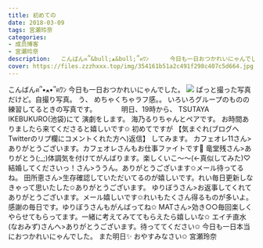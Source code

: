 ```yaml
---
title: 初めての
date: 2018-03-09
tags: 宮瀬玲奈
categories: 
- 成员博客
- 宮瀬玲奈
description:   こんばんฅ՞&bull;ﻌ&bull;՞ฅﾜﾝ      今日も一日おつかれいにゃんでした。                ぱっと撮った写真だけど。自撮り写真。      う、   めちゃくちゃラフ感。。     いろいろグループのものの練習してると...
cover: https://files.zzzhxxx.top/img/354161b51a2c491f298c407c5d664.jpg 
---
```


  こんばんฅ՞•ﻌ•՞ฅﾜﾝ      今日も一日おつかれいにゃんでした。            ![](https://files.zzzhxxx.top/img/354161b51a2c491f298c407c5d664.jpg)    ぱっと撮った写真だけど。自撮り写真。      う、   めちゃくちゃラフ感。。     いろいろグループのものの練習してるときの写真です。             明日、19時から、  TSUTAYA IKEBUKURO(池袋)にて  演劇をします。     海乃るりちゃんとペアです。   お時間ありましたら来てくださると嬉しいです✩             初めてですが   【気まぐれ(ブログへTwitterのリプ欄にコメントくれた方へ)返信】   してみます。       カフェオレ11さん>ありがとうございます。カフェオレさんもお仕事ファイトです🎉   竜堂残さん>ありがとう(;_;)体調気を付けてがんばります。楽しくいこ～～(←真似してみた)♡   結婚してくださいっ！さん>ううん。ありがとうございます✩メール待ってるね。   田所恵さん>生存確認していただいてるのが嬉しいです。れい毎日更新しなきゃって思いたした✩ありがとうございます。   ゆりぼうさん>お返事してくれてありがとうございます。メール嬉しいです✩れいもたくさん得るものが多いよ。感謝の毎日です。ゆりぼうさんもがんばってね✩   MATさん>効き○○毎回楽しくやらせてもらってます。一緒に考えてみててもらえたら嬉しいな✩   エイチ直水(なおみず)さんへ>ありがとうございます。待っててください✩          今日も一日本当におつかれいにゃんでした。   また明日✨   おやすみなさい✩    宮瀬玲奈


